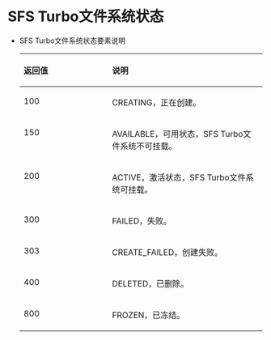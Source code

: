 # SFS Turbo文件系统状态<a name="ZH-CN_TOPIC_0136817757"></a>

-   SFS Turbo文件系统状态要素说明

    <a name="table17220191"></a>
    <table><thead align="left"><tr id="row1560372"><th class="cellrowborder" valign="top" width="36.36%" id="mcps1.1.3.1.1"><p id="p59281327"><a name="p59281327"></a><a name="p59281327"></a>返回值</p>
    </th>
    <th class="cellrowborder" valign="top" width="63.63999999999999%" id="mcps1.1.3.1.2"><p id="p37058195"><a name="p37058195"></a><a name="p37058195"></a>说明</p>
    </th>
    </tr>
    </thead>
    <tbody><tr id="row48923782"><td class="cellrowborder" valign="top" width="36.36%" headers="mcps1.1.3.1.1 "><p id="p3403443"><a name="p3403443"></a><a name="p3403443"></a>100</p>
    </td>
    <td class="cellrowborder" valign="top" width="63.63999999999999%" headers="mcps1.1.3.1.2 "><p id="p7243456"><a name="p7243456"></a><a name="p7243456"></a>CREATING，正在创建。</p>
    </td>
    </tr>
    <tr id="row65191106"><td class="cellrowborder" valign="top" width="36.36%" headers="mcps1.1.3.1.1 "><p id="p45988227"><a name="p45988227"></a><a name="p45988227"></a>150</p>
    </td>
    <td class="cellrowborder" valign="top" width="63.63999999999999%" headers="mcps1.1.3.1.2 "><p id="p34058872"><a name="p34058872"></a><a name="p34058872"></a>AVAILABLE，可用状态，SFS Turbo文件系统不可挂载。</p>
    </td>
    </tr>
    <tr id="row38094393"><td class="cellrowborder" valign="top" width="36.36%" headers="mcps1.1.3.1.1 "><p id="p65747032"><a name="p65747032"></a><a name="p65747032"></a>200</p>
    </td>
    <td class="cellrowborder" valign="top" width="63.63999999999999%" headers="mcps1.1.3.1.2 "><p id="p23909408"><a name="p23909408"></a><a name="p23909408"></a>ACTIVE，激活状态，SFS Turbo文件系统可挂载。</p>
    </td>
    </tr>
    <tr id="row13858082"><td class="cellrowborder" valign="top" width="36.36%" headers="mcps1.1.3.1.1 "><p id="p48762873"><a name="p48762873"></a><a name="p48762873"></a>300</p>
    </td>
    <td class="cellrowborder" valign="top" width="63.63999999999999%" headers="mcps1.1.3.1.2 "><p id="p57478669"><a name="p57478669"></a><a name="p57478669"></a>FAILED，失败。</p>
    </td>
    </tr>
    <tr id="row47545977"><td class="cellrowborder" valign="top" width="36.36%" headers="mcps1.1.3.1.1 "><p id="p26018930"><a name="p26018930"></a><a name="p26018930"></a>303</p>
    </td>
    <td class="cellrowborder" valign="top" width="63.63999999999999%" headers="mcps1.1.3.1.2 "><p id="p27158620"><a name="p27158620"></a><a name="p27158620"></a>CREATE_FAILED，创建失败。</p>
    </td>
    </tr>
    <tr id="row43100995"><td class="cellrowborder" valign="top" width="36.36%" headers="mcps1.1.3.1.1 "><p id="p1519705"><a name="p1519705"></a><a name="p1519705"></a>400</p>
    </td>
    <td class="cellrowborder" valign="top" width="63.63999999999999%" headers="mcps1.1.3.1.2 "><p id="p55987251"><a name="p55987251"></a><a name="p55987251"></a>DELETED，已删除。</p>
    </td>
    </tr>
    <tr id="row34123213"><td class="cellrowborder" valign="top" width="36.36%" headers="mcps1.1.3.1.1 "><p id="p12516873"><a name="p12516873"></a><a name="p12516873"></a>800</p>
    </td>
    <td class="cellrowborder" valign="top" width="63.63999999999999%" headers="mcps1.1.3.1.2 "><p id="p7233789"><a name="p7233789"></a><a name="p7233789"></a>FROZEN，已冻结。</p>
    </td>
    </tr>
    </tbody>
    </table>


